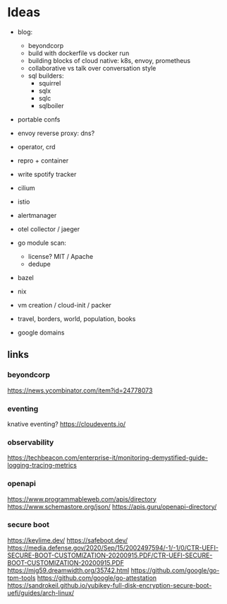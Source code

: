 # Ideas

- blog:
  - beyondcorp
  - build with dockerfile vs docker run
  - building blocks of cloud native: k8s, envoy, prometheus
  - collaborative vs talk over conversation style
  - sql builders:
    - squirrel
    - sqlx
    - sqlc
    - sqlboiler
- portable confs
- envoy reverse proxy: dns?
- operator, crd
- repro + container
- write spotify tracker
- cilium
- istio
- alertmanager
- otel collector / jaeger
- go module scan:

  - license? MIT / Apache
  - dedupe

- bazel
- nix

- vm creation / cloud-init / packer

- travel, borders, world, population, books
- google domains

## links

### beyondcorp

https://news.ycombinator.com/item?id=24778073

### eventing

knative eventing?
https://cloudevents.io/

### observability

https://techbeacon.com/enterprise-it/monitoring-demystified-guide-logging-tracing-metrics

### openapi

https://www.programmableweb.com/apis/directory
https://www.schemastore.org/json/
https://apis.guru/openapi-directory/

### secure boot

https://keylime.dev/
https://safeboot.dev/
https://media.defense.gov/2020/Sep/15/2002497594/-1/-1/0/CTR-UEFI-SECURE-BOOT-CUSTOMIZATION-20200915.PDF/CTR-UEFI-SECURE-BOOT-CUSTOMIZATION-20200915.PDF
https://mjg59.dreamwidth.org/35742.html
https://github.com/google/go-tpm-tools
https://github.com/google/go-attestation
https://sandrokeil.github.io/yubikey-full-disk-encryption-secure-boot-uefi/guides/arch-linux/
